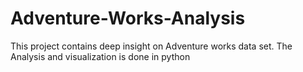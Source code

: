 # Adventure-Works-Analysis
This project contains deep insight on Adventure works data set. The Analysis and visualization is done in python
